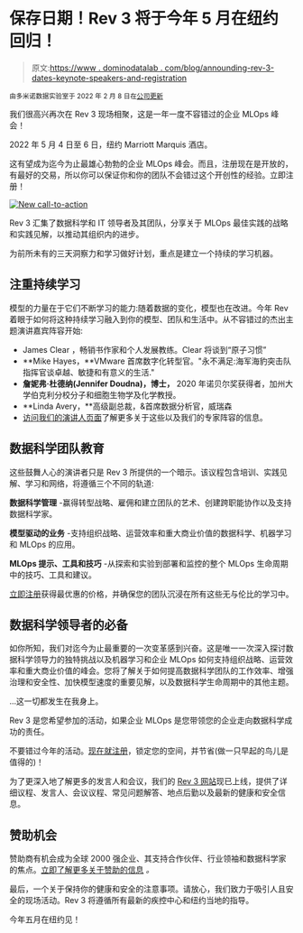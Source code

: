 # 保存日期！Rev 3 将于今年 5 月在纽约回归！

> 原文:[https://www . dominodatalab . com/blog/announding-rev-3-dates-keynote-speakers-and-registration](https://www.dominodatalab.com/blog/announcing-rev-3-dates-keynote-speakers-and-registration)

<small class="t-small">由多米诺数据实验室于 2022 年 2 月 8 日在[公司更新](/blog/company-updates/)</small>

我们很高兴再次在 Rev 3 现场相聚，这是一年一度不容错过的企业 MLOps 峰会！

2022 年 5 月 4 日至 6 日，纽约 Marriott Marquis 酒店。

这有望成为迄今为止最雄心勃勃的企业 MLOps 峰会。而且，注册现在是开放的，有最好的交易，所以你可以保证你和你的团队不会错过这个开创性的经验。立即注册！

[![New call-to-action](../Images/ff0f86b10fb5e777d83869be28e7dc01.png)](https://cta-redirect.hubspot.com/cta/redirect/6816846/99d47ffd-cdb9-4123-810e-6b640812f848) 

Rev 3 汇集了数据科学和 IT 领导者及其团队，分享关于 MLOps 最佳实践的战略和实践见解，以推动其组织内的进步。

为前所未有的三天洞察力和学习做好计划，重点是建立一个持续的学习机器。

## 注重持续学习

模型的力量在于它们不断学习的能力:随着数据的变化，模型也在改进。今年 Rev 着眼于如何将这种持续学习融入到你的模型、团队和生活中。从不容错过的杰出主题演讲嘉宾阵容开始:

*   James Clear ，畅销书作家和个人发展教练。Clear 将谈到“原子习惯”
*   **Mike Hayes，**VMware 首席数字化转型官。"永不满足:海军海豹突击队指挥官谈卓越、敏捷和有意义的生活."
*   **詹妮弗·杜德纳(Jennifer Doudna)，博士，** 2020 年诺贝尔奖获得者，加州大学伯克利分校分子和细胞生物学及化学教授。
*   **Linda Avery，**高级副总裁，&首席数据分析官，威瑞森
*   [访问我们的演讲人页面](https://rev.dominodatalab.com/speakers?utm_campaign=rev_2021&utm_source=blog&utm_medium=domino_website)了解更多关于这些以及我们的专家阵容的信息。

## 数据科学团队教育

这些鼓舞人心的演讲者只是 Rev 3 所提供的一个暗示。该议程包含培训、实践见解、学习和网络，将遵循三个不同的轨道:

**数据科学管理** -赢得转型战略、雇佣和建立团队的艺术、创建跨职能协作以及支持数据科学家。

**模型驱动的业务** -支持组织战略、运营效率和重大商业价值的数据科学、机器学习和 MLOps 的应用。

**MLOps 提示、工具和技巧** -从探索和实验到部署和监控的整个 MLOps 生命周期中的技巧、工具和建议。

[立即注册](https://rev.dominodatalab.com?utm_campaign=rev_2021&utm_source=blog&utm_medium=domino_website)获得最优惠的价格，并确保您的团队沉浸在所有这些无与伦比的学习中。

## 数据科学领导者的必备

如你所知，我们对迄今为止最重要的一次变革感到兴奋。这是唯一一次深入探讨数据科学领导力的独特挑战以及机器学习和企业 MLOps 如何支持组织战略、运营效率和重大商业价值的峰会。您将了解关于如何提高数据科学团队的工作效率、增强治理和安全性、加快模型速度的重要见解，以及数据科学生命周期中的其他主题。

...这一切都发生在我身上。

Rev 3 是您希望参加的活动，如果企业 MLOps 是您带领您的企业走向数据科学成功的责任。

不要错过今年的活动。[现在就注册](https://rev.dominodatalab.com?utm_campaign=rev_2021&utm_source=blog&utm_medium=domino_website)，锁定您的空间，并节省(做一只早起的鸟儿是值得的)！

为了更深入地了解更多的发言人和会议，我们的 [Rev 3 网站](https://rev.dominodatalab.com?utm_campaign=rev_2021&utm_source=blog&utm_medium=domino_website)现已上线，提供了详细议程、发言人、会议议程、常见问题解答、地点后勤以及最新的健康和安全信息。

## 赞助机会

赞助商有机会成为全球 2000 强企业、其支持合作伙伴、行业领袖和数据科学家的焦点。[立即了解更多关于赞助的信息](https://rev.dominodatalab.com/sponsors?utm_campaign=rev_2021&utm_source=blog&utm_medium=domino_website) *。*

最后，一个关于保持你的健康和安全的注意事项。请放心，我们致力于吸引人且安全的现场活动。Rev 3 将遵循所有最新的疾控中心和纽约当地的指导。

今年五月在纽约见！